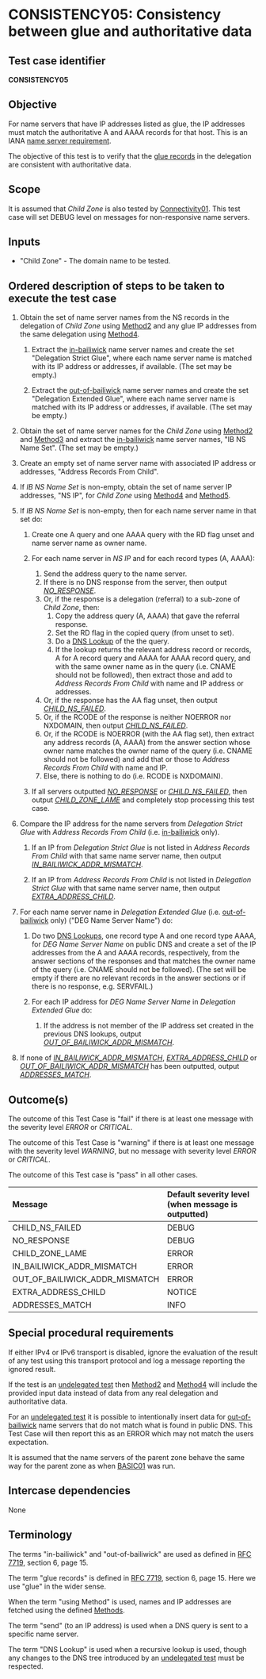 # CONSISTENCY05: Consistency between glue and authoritative data

## Test case identifier

**CONSISTENCY05**

## Objective

For name servers that have IP addresses listed as glue, the IP addresses must
match the authoritative A and AAAA records for that host. This is an IANA 
[name server requirement].

The objective of this test is to verify that the [glue records][terminology] 
in the delegation are consistent with authoritative data.

## Scope

It is assumed that *Child Zone* is also tested by [Connectivity01]. This test
case will set DEBUG level on messages for non-responsive name servers.

## Inputs

* "Child Zone" - The domain name to be tested.

## Ordered description of steps to be taken to execute the test case
1. Obtain the set of name server names from the NS records in the 
   delegation of *Child Zone* using [Method2] and any glue IP addresses
   from the same delegation using [Method4].

   1. Extract the [in-bailiwick][terminology] name server names and create the set
      "Delegation Strict Glue", where each name server name 
      is matched with its IP address or addresses, if available. (The 
      set may be empty.)

   2. Extract the [out-of-bailiwick][terminology] name server names and create the 
      set "Delegation Extended Glue", where each name server name 
      is matched with its IP address or addresses, if available. (The 
      set may be empty.)

2. Obtain the set of name server names for the *Child Zone* using
   [Method2] and [Method3] and extract the [in-bailiwick][terminology] name 
   server names, "IB NS Name Set". (The set may be empty.)

3. Create an empty set of name server name with associated IP address
   or addresses, "Address Records From Child".

4. If *IB NS Name Set* is non-empty, obtain the set of name server IP 
   addresses, "NS IP", for *Child Zone* using [Method4] and [Method5].

5. If *IB NS Name Set* is non-empty, then for each name server name in
   that set do:

   1. Create one A query and one AAAA query with the RD flag unset
      and name server name as owner name.

   2. For each name server in *NS IP* and for each record 
      types (A, AAAA):
      1. Send the address query to the name server.
      2. If there is no DNS response from the server, then
         output *[NO_RESPONSE]*.
      3. Or, if the response is a delegation (referral) to a 
         sub-zone of *Child Zone*, then:
         1. Copy the address query (A, AAAA) that gave the referral
            response.
         2. Set the RD flag in the copied query (from unset to set).
         3. Do a [DNS Lookup][terminology] of the the query.
         4. If the lookup returns the relevant address record or records,
            A for A record query and AAAA for AAAA record query, and 
            with the same owner name as in the query (i.e. CNAME should
            not be followed), then extract those and add to 
            *Address Records From Child* with name and IP 
            address or addresses.
      4. Or, if the response has the AA flag unset, then
         output *[CHILD_NS_FAILED]*. 
      5. Or, if the RCODE of the response is neither NOERROR nor 
         NXDOMAIN, then output *[CHILD_NS_FAILED]*.
      6. Or, if the RCODE is NOERROR (with the AA flag set), then
         extract any address records (A, AAAA) from the answer
         section whose owner name matches the owner name 
         of the query (i.e. CNAME should not be followed) and add 
         that or those to *Address Records From Child* with name and IP. 
      7. Else, there is nothing to do (i.e. RCODE is NXDOMAIN).

   3. If all servers outputted *[NO_RESPONSE]* or *[CHILD_NS_FAILED]*, 
      then output *[CHILD_ZONE_LAME]* and completely stop processing 
      this test case.

6. Compare the IP address for the name servers from 
   *Delegation Strict Glue* with *Address Records From Child*
   (i.e. [in-bailiwick][terminology] only).

   1. If an IP from *Delegation Strict Glue* is not listed in 
      *Address Records From Child* with that same name server name, 
      then output *[IN_BAILIWICK_ADDR_MISMATCH]*.

   2. If an IP from *Address Records From Child* is not listed in
      *Delegation Strict Glue* with that same name server name, then 
      output *[EXTRA_ADDRESS_CHILD]*.

7. For each name server name in *Delegation Extended Glue* 
   (i.e. [out-of-bailiwick][terminology] only) ("DEG Name Server Name") do: 

   1. Do two [DNS Lookups][terminology], one record type A and one record type 
      AAAA, for *DEG Name Server Name* on public DNS and create a
      set of the IP addresses from the A and AAAA records, respectively,
      from the answer sections of the responses and that matches
      the owner name of the query (i.e. CNAME should not be followed). 
      (The set will be empty if there are no relevant records in the
      answer sections or if there is no response, e.g. SERVFAIL.)

   2. For each IP address for *DEG Name Server Name* in
      *Delegation Extended Glue* do:
      1. If the address is not member of the IP address set created
         in the previous DNS lookups, output 
         *[OUT_OF_BAILIWICK_ADDR_MISMATCH]*.

8. If none of *[IN_BAILIWICK_ADDR_MISMATCH]*, *[EXTRA_ADDRESS_CHILD]* 
   or *[OUT_OF_BAILIWICK_ADDR_MISMATCH]* has been outputted, output 
   *[ADDRESSES_MATCH]*.


## Outcome(s)

The outcome of this Test Case is "fail" if there is at least one message
with the severity level *ERROR* or *CRITICAL*.

The outcome of this Test Case is "warning" if there is at least one message
with the severity level *WARNING*, but no message with severity level
*ERROR* or *CRITICAL*.

The outcome of this Test case is "pass" in all other cases.

Message                           | Default severity level (when message is outputted)
:---------------------------------|:-----------------------------------
CHILD_NS_FAILED                   | DEBUG
NO_RESPONSE                       | DEBUG
CHILD_ZONE_LAME                   | ERROR
IN_BAILIWICK_ADDR_MISMATCH        | ERROR
OUT_OF_BAILIWICK_ADDR_MISMATCH    | ERROR
EXTRA_ADDRESS_CHILD               | NOTICE
ADDRESSES_MATCH                   | INFO

## Special procedural requirements	

If either IPv4 or IPv6 transport is disabled, ignore the evaluation of the
result of any test using this transport protocol and log a message reporting
the ignored result.

If the test is an [undelegated test] then [Method2] and [Method4] will 
include the provided input data instead of data from any real delegation
and authoritative data.

For an [undelegated test] it is possible to intentionally insert data
for [out-of-bailiwick][terminology] name servers that do not match what is found in
public DNS. This Test Case will then report this as an ERROR which
may not match the users expectation.

It is assumed that the name servers of the parent zone behave the same way 
for the parent zone as when [BASIC01] was run.

## Intercase dependencies

None


## Terminology

The terms "in-bailiwick" and "out-of-bailiwick" are used as defined
in [RFC 7719], section 6, page 15.

The term "glue records" is defined in [RFC 7719], section 6, page 15.
Here we use "glue" in the wider sense.

When the term "using Method" is used, names and IP addresses are fetched
using the defined [Methods].

The term "send" (to an IP address) is used when a DNS query is sent to
a specific name server.

The term "DNS Lookup" is used when a recursive lookup is used, though
any changes to the DNS tree introduced by an [undelegated test] must be
respected.


[ADDRESSES_MATCH]:                #outcomes
[BASIC01]:                        ../Basic-TP/basic01.md
[Connectivity01]:                 ../Connectivity-TP/connectivity01.md
[CHILD_NS_FAILED]:                #outcomes
[CHILD_ZONE_LAME]:                #outcomes
[DELEGATION05]:                   ../Delegation-TP/delegation05.md
[EXTRA_ADDRESS_CHILD]:            #outcomes
[IN_BAILIWICK_ADDR_MISMATCH]:     #outcomes
[Method2]:                        ../Methods.md#method-2-obtain-glue-name-records-from-parent
[Method3]:                        ../Methods.md#method-3-obtain-name-servers-from-child
[Method4]:                        ../Methods.md#method-4-obtain-glue-address-records-from-parent
[Method5]:                        ../Methods.md#method-5-obtain-the-name-server-address-records-from-child
[Methods]:                        ../Methods.md
[NO_RESPONSE]:                    #outcomes
[OUT_OF_BAILIWICK_ADDR_MISMATCH]: #outcomes
[RFC 7719]:                       https://datatracker.ietf.org/doc/html/rfc7719
[UNDEL_OOB_ADDR_MISMATCH]:        #outcomes
[name server requirement]:        https://www.iana.org/help/nameserver-requirements
[terminology]:                    #terminology
[undelegated test]:               ../../test-types/undelegated-test.md

